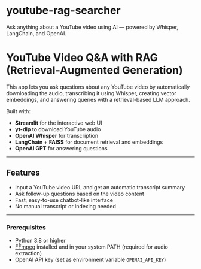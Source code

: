 # youtube-rag-searcher
Ask anything about a YouTube video using AI — powered by Whisper, LangChain, and OpenAI.

# YouTube Video Q&A with RAG (Retrieval-Augmented Generation)

This app lets you ask questions about any YouTube video by automatically downloading the audio, transcribing it using Whisper, creating vector embeddings, and answering queries with a retrieval-based LLM approach.

Built with:  
- **Streamlit** for the interactive web UI  
- **yt-dlp** to download YouTube audio  
- **OpenAI Whisper** for transcription  
- **LangChain** + **FAISS** for document retrieval and embeddings  
- **OpenAI GPT** for answering questions

---

## Features

- Input a YouTube video URL and get an automatic transcript summary  
- Ask follow-up questions based on the video content  
- Fast, easy-to-use chatbot-like interface  
- No manual transcript or indexing needed  

---



### Prerequisites

- Python 3.8 or higher  
- [FFmpeg](https://ffmpeg.org/) installed and in your system PATH (required for audio extraction)  
- OpenAI API key (set as environment variable `OPENAI_API_KEY`)

